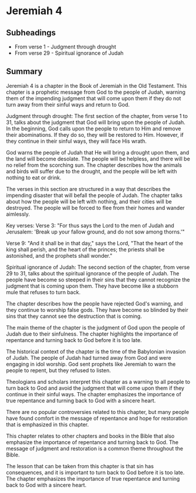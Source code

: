 # Jeremiah 4

## Subheadings

* From verse 1 - Judgment through drought
* From verse 29 - Spiritual ignorance of Judah

## Summary

Jeremiah 4 is a chapter in the Book of Jeremiah in the Old Testament. This chapter is a prophetic message from God to the people of Judah, warning them of the impending judgment that will come upon them if they do not turn away from their sinful ways and return to God.

Judgment through drought:
The first section of the chapter, from verse 1 to 31, talks about the judgment that God will bring upon the people of Judah. In the beginning, God calls upon the people to return to Him and remove their abominations. If they do so, they will be restored to Him. However, if they continue in their sinful ways, they will face His wrath.

God warns the people of Judah that He will bring a drought upon them, and the land will become desolate. The people will be helpless, and there will be no relief from the scorching sun. The chapter describes how the animals and birds will suffer due to the drought, and the people will be left with nothing to eat or drink.

The verses in this section are structured in a way that describes the impending disaster that will befall the people of Judah. The chapter talks about how the people will be left with nothing, and their cities will be destroyed. The people will be forced to flee from their homes and wander aimlessly.

Key verses:
Verse 3: "For thus says the Lord to the men of Judah and Jerusalem: 'Break up your fallow ground, and do not sow among thorns.'"

Verse 9: "And it shall be in that day," says the Lord, "That the heart of the king shall perish, and the heart of the princes; the priests shall be astonished, and the prophets shall wonder."

Spiritual ignorance of Judah:
The second section of the chapter, from verse 29 to 31, talks about the spiritual ignorance of the people of Judah. The people have become so steeped in their sins that they cannot recognize the judgment that is coming upon them. They have become like a stubborn mule that refuses to turn back.

The chapter describes how the people have rejected God's warning, and they continue to worship false gods. They have become so blinded by their sins that they cannot see the destruction that is coming.

The main theme of the chapter is the judgment of God upon the people of Judah due to their sinfulness. The chapter highlights the importance of repentance and turning back to God before it is too late.

The historical context of the chapter is the time of the Babylonian invasion of Judah. The people of Judah had turned away from God and were engaging in idol worship. God sent prophets like Jeremiah to warn the people to repent, but they refused to listen.

Theologians and scholars interpret this chapter as a warning to all people to turn back to God and avoid the judgment that will come upon them if they continue in their sinful ways. The chapter emphasizes the importance of true repentance and turning back to God with a sincere heart.

There are no popular controversies related to this chapter, but many people have found comfort in the message of repentance and hope for restoration that is emphasized in this chapter.

This chapter relates to other chapters and books in the Bible that also emphasize the importance of repentance and turning back to God. The message of judgment and restoration is a common theme throughout the Bible.

The lesson that can be taken from this chapter is that sin has consequences, and it is important to turn back to God before it is too late. The chapter emphasizes the importance of true repentance and turning back to God with a sincere heart.